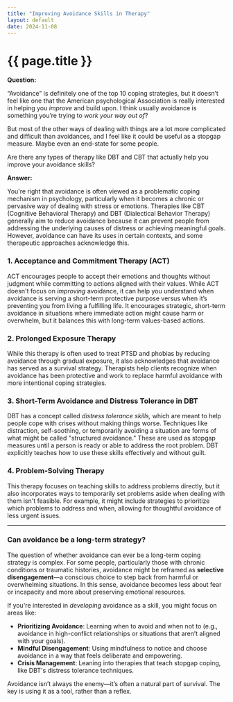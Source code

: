 ```yaml
---
title: "Improving Avoidance Skills in Therapy"
layout: default
date: 2024-11-08
---
```


# {{ page.title }}

**Question:** 

“Avoidance” is definitely one of the top 10 coping strategies, but it doesn’t feel like one that the American psychological Association is really interested in helping you _improve_ and build upon. I think usually avoidance is something you’re trying to _work your way out of_?

But most of the other ways of dealing with things are a lot more complicated and difficult than avoidances, and I feel like it could be useful as a stopgap measure. Maybe even an end-state for some people. 

Are there any types of therapy like DBT and CBT that actually help you improve your avoidance skills?

**Answer:**

You're right that avoidance is often viewed as a problematic coping mechanism in psychology, particularly when it becomes a chronic or pervasive way of dealing with stress or emotions. Therapies like CBT (Cognitive Behavioral Therapy) and DBT (Dialectical Behavior Therapy) generally aim to reduce avoidance because it can prevent people from addressing the underlying causes of distress or achieving meaningful goals. However, avoidance can have its uses in certain contexts, and some therapeutic approaches acknowledge this.

### 1. **Acceptance and Commitment Therapy (ACT)**
ACT encourages people to accept their emotions and thoughts without judgment while committing to actions aligned with their values. While ACT doesn't focus on *improving* avoidance, it can help you understand when avoidance is serving a short-term protective purpose versus when it’s preventing you from living a fulfilling life. It encourages strategic, short-term avoidance in situations where immediate action might cause harm or overwhelm, but it balances this with long-term values-based actions.

### 2. **Prolonged Exposure Therapy**
While this therapy is often used to treat PTSD and phobias by reducing avoidance through gradual exposure, it also acknowledges that avoidance has served as a survival strategy. Therapists help clients recognize when avoidance has been protective and work to replace harmful avoidance with more intentional coping strategies.

### 3. **Short-Term Avoidance and Distress Tolerance in DBT**
DBT has a concept called *distress tolerance skills,* which are meant to help people cope with crises without making things worse. Techniques like distraction, self-soothing, or temporarily avoiding a situation are forms of what might be called "structured avoidance." These are used as stopgap measures until a person is ready or able to address the root problem. DBT explicitly teaches how to use these skills effectively and without guilt.

### 4. **Problem-Solving Therapy**
This therapy focuses on teaching skills to address problems directly, but it also incorporates ways to temporarily set problems aside when dealing with them isn't feasible. For example, it might include strategies to prioritize which problems to address and when, allowing for thoughtful avoidance of less urgent issues.

---

### Can avoidance be a long-term strategy?
The question of whether avoidance can ever be a long-term coping strategy is complex. For some people, particularly those with chronic conditions or traumatic histories, avoidance might be reframed as **selective disengagement**—a conscious choice to step back from harmful or overwhelming situations. In this sense, avoidance becomes less about fear or incapacity and more about preserving emotional resources.

If you're interested in *developing* avoidance as a skill, you might focus on areas like:

- **Prioritizing Avoidance**: Learning when to avoid and when not to (e.g., avoidance in high-conflict relationships or situations that aren’t aligned with your goals).
- **Mindful Disengagement**: Using mindfulness to notice and choose avoidance in a way that feels deliberate and empowering.
- **Crisis Management**: Leaning into therapies that teach stopgap coping, like DBT's distress tolerance techniques.

Avoidance isn’t always the enemy—it’s often a natural part of survival. The key is using it as a tool, rather than a reflex.

